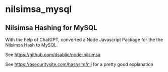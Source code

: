 # nilsimsa_mysql
## Nilsimsa Hashing for MySQL

With the help of ChatGPT, converted a Node Javascript Package for the the Nilsimsa Hash to MySQL.

See https://github.com/dsablic/node-nilsimsa

See https://asecuritysite.com/hashsim/nil for a pretty good explanation
